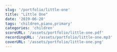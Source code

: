 ```yaml
---
slug: '/portfolio/little-one'
title: "Little One"
date: '2019-06-20'
tags: 'children,piano,primary'
categories: 'children'
scoreURL: '/assets/portfolio/little-one.pdf'
recordingURL: '/assets/portfolio/little-one.mp3'
coverURL: '/assets/portfolio/little-one.png'
---
```

